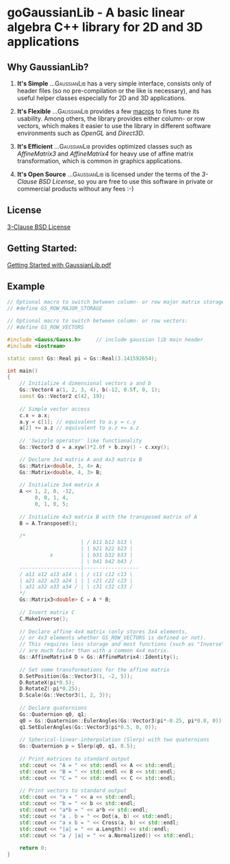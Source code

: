goGaussianLib - A basic linear algebra C++ library for 2D and 3D applications
===========================================================================

Why GaussianLib?
----------------

1. **It's Simple**
...<span style="font-variant:small-caps;">GaussianLib</span> has a very simple interface, consists only of header files (so no pre-compilation or the like is necessary), and has useful helper classes especially for 2D and 3D applications.

2. **It's Flexible**
...<span style="font-variant:small-caps;">GaussianLib</span> provides a few <a href="https://github.com/LukasBanana/GaussianLib/blob/master2/include/Gauss/Config.h">macros</a> to fines tune its usability. Among others, the library provides either column- or row vectors, which makes it easier to use the library in different software environments such as *OpenGL* and *Direct3D*.

3. **It's Efficient**
...<span style="font-variant:small-caps;">GaussianLib</span> provides optimized classes such as *AffineMatrix3* and *AffineMatrix4* for heavy use of affine matrix transformation, which is common in graphics applications.

4. **It's Open Source**
...<span style="font-variant:small-caps;">GaussianLib</span> is licensed under the terms of the *3-Clause BSD License*, so you are free to use this software in private or commercial products without any fees :-)


License
-------

[3-Clause BSD License](https://github.com/LukasBanana/GaussianLib/blob/master/LICENSE.txt)


Getting Started:
----------------

[Getting Started with GaussianLib.pdf](https://github.com/LukasBanana/GaussianLib/blob/master2/docu/GettingStarted/Getting%20Started%20with%20GaussianLib.pdf)


Example
-------

```cpp
// Optional macro to switch between column- or row major matrix storage layout:
// #define GS_ROW_MAJOR_STORAGE

// Optional macro to switch between column- or row vectors:
// #define GS_ROW_VECTORS

#include <Gauss/Gauss.h>     // include gaussian lib main header
#include <iostream>

static const Gs::Real pi = Gs::Real(3.141592654);

int main()
{
    // Initialize 4 dimensional vectors a and b
    Gs::Vector4 a(1, 2, 3, 4), b(-12, 0.5f, 0, 1);
    const Gs::Vector2 c(42, 19);
    
    // Simple vector access
    c.x = a.x;
    a.y = c[1]; // equivalent to a.y = c.y
    a[2] += a.z // equivalent to a.z += a.z
    
    // 'Swizzle operator' like functionality
    Gs::Vector3 d = a.xyw()*2.0f + b.zxy() - c.xxy();

    // Declare 3x4 matrix A and 4x3 matrix B
    Gs::Matrix<double, 3, 4> A;
    Gs::Matrix<double, 4, 3> B;
    
    // Initialize 3x4 matrix A
    A << 1, 2, 0, -12,
         0, 0, 1, 4,
         0, 1, 0, 5;
         
    // Initialize 4x3 matrix B with the transposed matrix of A
    B = A.Transposed();
    
    /*
                        | / b11 b12 b13 \
                        | | b21 b22 b23 |
              x         | | b31 b32 b33 |
                        | \ b41 b42 b43 /
    --------------------|------------------
    / a11 a12 a13 a14 \ | / c11 c12 c13 \
    | a21 a22 a23 a24 | | | c21 c22 c23 |
    \ a31 a32 a33 a34 / | \ c31 c32 c33 /
    */
    Gs::Matrix3<double> C = A * B;
    
    // Invert matrix C
    C.MakeInverse();
    
    // Declare affine 4x4 matrix (only stores 3x4 elements,
    // or 4x3 elements whether GS_ROW_VECTORS is defined or not).
    // This requires less storage and most functions (such as "Inverse")
    // are much faster than with a common 4x4 matrix.
    Gs::AffineMatrix4 D = Gs::AffineMatrix4::Identity();
    
    // Set some transformations for the affine matrix
    D.SetPosition(Gs::Vector3(1, -2, 5));
    D.RotateX(pi*0.5);
    D.RotateZ(-pi*0.25);
    D.Scale(Gs::Vector3(1, 2, 3));
    
    // Declare quaternions
    Gs::Quaternion q0, q1;
    q0 = Gs::Quaternion::EulerAngles(Gs::Vector3(pi*-0.25, pi*0.8, 0));
    q1.SetEulerAngles(Gs::Vector3(pi*0.5, 0, 0));
    
    // Spherical-linear-interpolation (Slerp) with two quaternions
    Gs::Quaternion p = Slerp(q0, q1, 0.5);
    
    // Print matrices to standard output
    std::cout << "A = " << std::endl << A << std::endl;
    std::cout << "B = " << std::endl << B << std::endl;
    std::cout << "C = " << std::endl << C << std::endl;
    
    // Print vectors to standard output
    std::cout << "a = " << a << std::endl;
    std::cout << "b = " << b << std::endl;
    std::cout << "a*b = " << a*b << std::endl;
    std::cout << "a . b = " << Dot(a, b) << std::endl;
    std::cout << "a x b = " << Cross(a, b) << std::endl;
    std::cout << "|a| = " << a.Length() << std::endl;
    std::cout << "a / |a| = " << a.Normalized() << std::endl;
    
    return 0;
}
```


